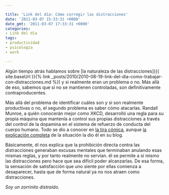 ```yaml
---

title: 'Link del día: Cómo corregir las distracciones'
date: '2011-03-07 15:33:31 +0000'
date_gmt: '2011-03-07 17:33:31 +0000'
categories:
- Link del día
tags:
- productividad
- psicología
- work

---
```


Algún tiempo atrás hablamos sobre [la naturaleza de las distracciones]({{ site.baseUrl }}{% link _posts/2010/2010-08-19-link-del-dia-como-trabajar-con-distracciones.md %}) y si realmente eran un problema o no. Más allá de eso, sabemos que si no se mantienen controladas, son definitivamente contraproducentes.

Más allá del problema de identificar cuáles son y si son realmente productivas o no, el segundo problema es saber cómo atacarlas. Randall Munroe, a quién conocerán mejor como XKCD, desarrolló una regla para su propia máquina que mantenía a control sus propias distracciones a través del control de la dopamina en el sistema de refuerzo de conducta del cuerpo humano. Todo se dio a conocer en [la tira cómica](http://xkcd.com/862/), aunque [la explicación completa](http://blog.xkcd.com/2011/02/18/distraction-affliction-correction-extensio/) de la situación la dio él en su blog.

Básicamente, él nos explica que la prohibición directa contra las distracciones generaban excusas mentales que terminaban anulando esas mismas reglas, y por tanto realmente no servían. él se permite a sí mismo las distracciones pero hace que sea difícil poder alcanzarlas. De esa forma, la sensación de satisfacción que uno siente por ellas comienza a desaparecer, hasta que de forma natural ya no nos atraen como distracciones.

_Soy un zorrinito distraído._
